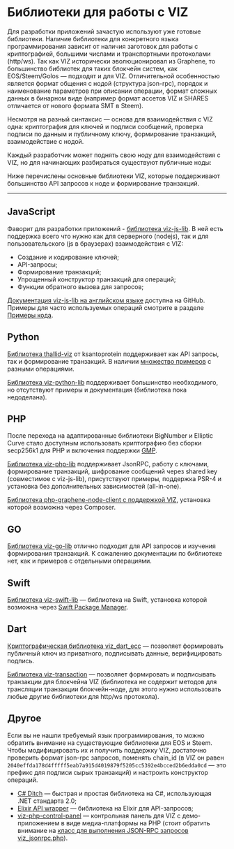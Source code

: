 # Библиотеки для работы с VIZ

Для разработки приложений зачастую используют уже готовые библиотеки. Наличие библиотеки для конкретного языка программирования зависит от наличия заготовок для работы с криптографией, большими числами и транспортными протоколами (http/ws). Так как VIZ исторически эволюционировал из Graphene, то большинство библиотек для таких блокчейн систем, как EOS/Steem/Golos — подходят и для VIZ. Отличительной особенностью является формат общения с нодой (структура json-rpc), порядок и наименование параметров при описании операции, формат сложных данных в бинарном виде (например формат ассетов VIZ и SHARES отличается от нового формата SMT в Steem).

Несмотря на разный синтаксис — основа для взаимодействия с VIZ одна: криптография для ключей и подписи сообщений, проверка подписи по данным и публичному ключу, формирование транзакций, взаимодействие с нодой.

Каждый разработчик может поднять свою ноду для взаимодействия с VIZ, но для начинающих разбираться существуют публичные ноды:

Ниже перечислены основные библиотеки VIZ, которые поддерживают большинство API запросов к ноде и формирование транзакций.

***

## JavaScript

Фаворит для разработки приложений - [библиотека viz-js-lib](https://github.com/VIZ-Blockchain/viz-js-lib). В ней есть поддержка всего что нужно как для серверного (nodejs), так и для пользовательского (js в браузерах) взаимодействия с VIZ:

 - Создание и кодирование ключей;
 - API-запросы;
 - Формирование транзакций;
 - Упрощенный конструктор транзакций для операций;
 - Функции обратного вызова для запросов;

[Документация viz-js-lib на английском языке](https://github.com/VIZ-Blockchain/viz-js-lib/tree/master/doc) доступна на GitHub. Примеры для часто используемых операций смотрите в разделе [Примеры кода](code-examples.md#viz-js-lib).

## Python

[Библиотека thallid-viz](https://github.com/ksantoprotein/thallid-viz) от ksantoprotein поддерживает как API запросы, так и формирование транзакций. В наличии [множество примеров](https://github.com/ksantoprotein/thallid-viz/tree/master/examples) с разными операциями.

[Библиотека viz-python-lib](https://github.com/VIZ-Blockchain/viz-python-lib) поддерживает большинство необходимого, но отсутствуют примеры и документация (библиотека пока недоделана).

## PHP

После перехода на адаптированные библиотеки BigNumber и Elliptic Curve стало доступным использовать криптографию без сборки secp256k1 для PHP и включения поддержки [GMP](https://ru.wikipedia.org/wiki/GNU_Multi-Precision_Library).

[Библиотека viz-php-lib](https://github.com/VIZ-Blockchain/viz-php-lib) поддерживает JsonRPC, работу с ключами, формирование транзакций, шифрование сообщений через shared key (совместимое с viz-js-lib), присутствуют примеры, поддержка PSR-4 и установка без дополнительных зависимостей (all-in-one).

[Библиотека php-graphene-node-client с поддержкой VIZ](https://github.com/t3ran13/php-graphene-node-client), установка которой возможна через Composer.

## GO

[Библиотека viz-go-lib](https://github.com/VIZ-Blockchain/viz-go-lib) отлично подходит для API запросов и изучения формирования транзакций. К сожалению документации по библиотеке нет, как и примеров с отдельными операциями.

## Swift 

[Библиотека viz-swift-lib](https://github.com/VIZ-Blockchain/viz-swift-lib) — библиотека на Swift, установка которой возможна через [Swift Package Manager](https://swiftpackageindex.com/VIZ-Blockchain/viz-swift-lib).

## Dart

[Криптографическая библиотека viz_dart_ecc](https://github.com/VizTower/viz_dart_ecc) — позволяет формировать публичный ключ из приватного, подписывать данные, верифицировать подпись.

[Библиотека viz-transaction](https://github.com/VizTower/viz-transaction) — позволяет формировать и подписывать транзакции для блокчейна VIZ (библиотека не содержит методов для трансляции транзакции блокчейн-ноде, для этого нужно использовать любые другие библиотеки для http/ws протокола).

## Другое

Если вы не нашли требуемый язык программирования, то можно обратить внимание на существующие библиотеки для EOS и Steem. Чтобы модифицировать их и получить поддержку VIZ, достаточно проверить формат json-rpc запросов, поменять chain_id (в VIZ он равен `2040effda178d4fffff5eab7a915d4019879f5205cc5392e4bcced2b6edda0cd` — это префикс для подписи сырых транзакций) и настроить конструктор операций.

 - [C# Ditch](https://github.com/Chainers/Ditch) — быстрая и простая библиотека на C#, использующая .NET стандарта 2.0;
 - [Elixir API wrapper](https://github.com/metachaos-systems/steemex) — библиотека на Elixir для API-запросов;
 - [viz-php-control-panel](https://github.com/VIZ-Blockchain/viz-php-control-panel) — контрольная панель для VIZ с демо-приложением в виде медиа-платформы на PHP (стоит обратить внимание на [класс для выполнения JSON-RPC запросов viz_jsonrpc.php](https://github.com/VIZ-Blockchain/viz-php-control-panel/blob/master/class/viz_jsonrpc.php)).
